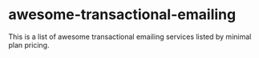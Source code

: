 # awesome-transactional-emailing
This is a list of awesome transactional emailing services listed by minimal plan pricing.
